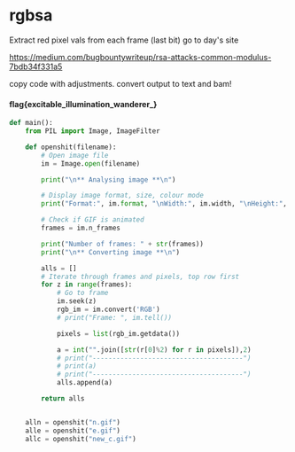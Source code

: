 # rgbsa

Extract red pixel vals from each frame (last bit)
go to day's site

 https://medium.com/bugbountywriteup/rsa-attacks-common-modulus-7bdb34f331a5 
 
copy code with adjustments. convert output to text and bam! 
#### flag{excitable_illumination_wanderer_}

```python
def main():
    from PIL import Image, ImageFilter

    def openshit(filename):
        # Open image file
        im = Image.open(filename)

        print("\n** Analysing image **\n")

        # Display image format, size, colour mode
        print("Format:", im.format, "\nWidth:", im.width, "\nHeight:", im.height, "\nMode:", im.mode)

        # Check if GIF is animated
        frames = im.n_frames

        print("Number of frames: " + str(frames))
        print("\n** Converting image **\n")

        alls = []
        # Iterate through frames and pixels, top row first
        for z in range(frames):
            # Go to frame
            im.seek(z)
            rgb_im = im.convert('RGB')
            # print("Frame: ", im.tell())

            pixels = list(rgb_im.getdata())

            a = int("".join([str(r[0]%2) for r in pixels]),2)
            # print("--------------------------------------")
            # print(a)
            # print("--------------------------------------")
            alls.append(a)

        return alls


    alln = openshit("n.gif")
    alle = openshit("e.gif")
    allc = openshit("new_c.gif")
```
